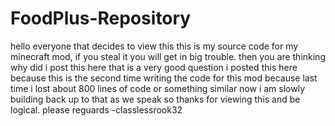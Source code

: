 FoodPlus-Repository
===================

hello everyone that decides to view this this is my source code for my minecraft mod, if you steal it 
you will get in big trouble. then you are thinking why did i post this here that is a very good question
i posted this here because this is the second time writing the code for this mod because last time i lost 
about 800 lines of code or something similar now i am slowly building back up to that as we speak so thanks
for viewing this and be logical. please reguards -classlessrook32

